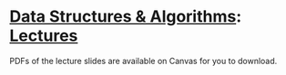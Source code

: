 # [Data Structures & Algorithms](https://github.com/bertie-wheen/dsa-2023-4/blob/trunk/README.md): [Lectures](https://github.com/bertie-wheen/dsa-2023-4/blob/trunk/lectures/README.md)

PDFs of the lecture slides are available on Canvas for you to download.
